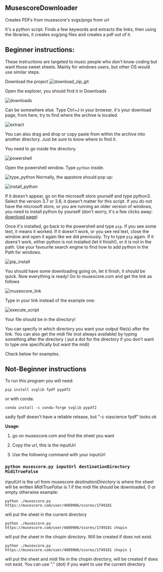 ## MusescoreDownloader
Creates PDFs from musescore's svgs/pngs from url

It's a python script. Finds a few keywords and extracts the links, then using the libraries, it creates svg/png files and creates a pdf out of it.

## Beginner instructions:
These instructions are targeted to music people who don't know coding but want those sweet sheets.
Mainly for windows users, but other OS would use similar steps.

Download the project
![download_zip_git](imgtuto/downloadzip.PNG)

Open the explorer, you should find it in Downloads

![downloads](imgtuto/downloads.PNG)

Can be somewhere else. Type Ctrl+J in your browser, it's your download page, from here, try to find where the archive is located.

![extract](imgtuto/extract.PNG)

You can also drag and drop or copy paste from within the archive into another directory. Just be sure to know where to find it.

You need to go inside the directory.

![powershell](imgtuto/powershell.PNG)

Open the powershell window. Type `python` inside. 

![type_python](imgtuto/type_python.PNG)
Normally, the appstore should pop up:

![install_python](imgtuto/install_python.PNG)

If it doesn't appear, go on the microsoft store yourself and type python3. Select the version 3.7 or 3.8, it doesn't matter for this script.
If you do not have the microsoft store, or you are running an older version of windows, you need to install python by yourself (don't worry, it's a few clicks away: [download page](https://www.python.org/downloads/))

Once it's installed, go back to the powershell and type `pip`.
If you see some text, it means it worked. If it doesn't work, or you see red text, close the window and open it again like we did previously. Try to type `pip` again. If it doens't work, either python is not installed (let it finish!), or it is not in the path.
Use your favourite search engine to find how to add python in the Path for windows.

![pip_install](imgtuto/pip_install.PNG)

You should have some downloading going on, let it finish, it should be quick.
Now everything is ready!
Go to musescore.com and get the link as follows

![musescore_link](imgtuto/tuto.PNG)

Type in your link instead of the example one:

![execute_script](imgtuto/execute_script.PNG)

Your file should be in the directory!

You can specify in which directory you want your output file(s) after the link.
You can also get the midi file (not always available) by typing something after the directory ( put a dot for the directory if you don't want to type one specifically but want the midi)

Check below for examples.

## Not-Beginner instructions

To run this program you will need:

`pip install svglib fpdf pypdf2`

or with conda:

`conda install -c conda-forge svglib pypdf2`

sadly fpdf doesn't have a reliable release, but "-c viascience fpdf" looks ok

**Usage**: 
1) go on musescore.com and find the sheet you want

2) Copy the url, this is the inputUrl

3) Use the following command with your inputUrl
### `python musescore.py inputUrl destinationDirectory MidiTrueFalse`

*inputUrl* is the url from musescore
*destinationDirectory* is where the sheet will be written
*MidiTrueFalse* is 1 if the midi file should be downloaded, 0 or empty otherwise
example:

`python ./musescore.py https://musescore.com/user/4609986/scores/1749181`

will put the sheet in the current directory

`python ./musescore.py https://musescore.com/user/4609986/scores/1749181 chopin`

will put the sheet in the chopin directory. Will be created if does not exist.

`python ./musescore.py https://musescore.com/user/4609986/scores/1749181 chopin 1`

will put the sheet and midi file in the chopin directory, will be created if does not exist. You can use "." (dot) if you want to use the current directory
